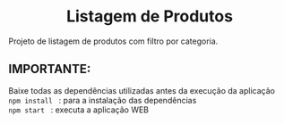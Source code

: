 <h1 align="center">
  Listagem de Produtos
</h1>
<p>Projeto de listagem de produtos com filtro por categoria.</p>

## IMPORTANTE:
Baixe todas as dependências utilizadas antes da execução da aplicação
<br />
```npm install ``` : para a instalação das dependências
<br />
```npm start ``` : executa a aplicação WEB

